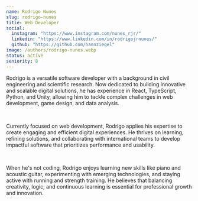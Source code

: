 ```yaml
---
name: Rodrigo Nunes
slug: rodrigo-nunes
title: Web Developer
social:
  instagram: "https://www.instagram.com/nunes_rjr/"
  linkedin: "https://www.linkedin.com/in/rodrigojrnunes/"
  github: "https://github.com/hannziegel"
image: /authors/rodrigo-nunes.webp
status: active
seniority: 8
---
```


Rodrigo is a versatile software developer with a background in civil engineering and scientific research. Now dedicated to building innovative and scalable digital solutions, he has experience in React, TypeScript, Python, and Unity, allowing him to tackle complex challenges in web development, game design, and data analysis.

<br>

Currently focused on web development, Rodrigo applies his expertise to create engaging and efficient digital experiences. He thrives on learning, refining solutions, and collaborating with international teams to develop impactful software that prioritizes performance and usability.

<br>

When he's not coding, Rodrigo enjoys learning new skills like piano and acoustic guitar, experimenting with emerging technologies, and staying active with running and strength training. He believes that balancing creativity, logic, and continuous learning is essential for professional growth and innovation.
